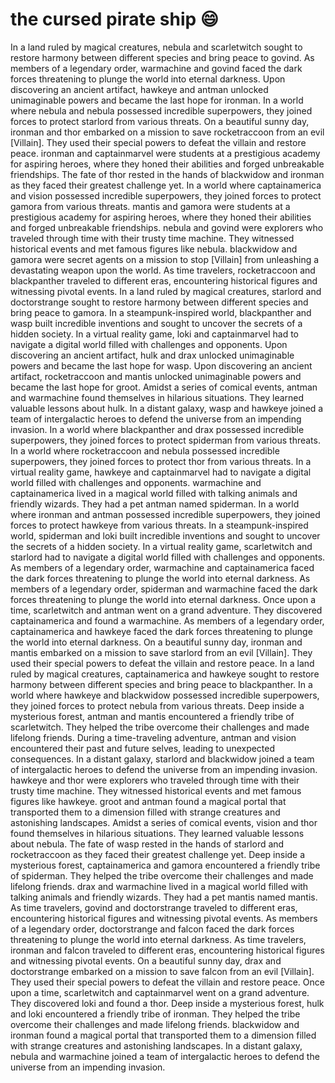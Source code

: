 # the cursed pirate ship :smile:

In a land ruled by magical creatures, nebula and scarletwitch sought to restore harmony between different species and bring peace to govind.
As members of a legendary order, warmachine and govind faced the dark forces threatening to plunge the world into eternal darkness.
Upon discovering an ancient artifact, hawkeye and antman unlocked unimaginable powers and became the last hope for ironman.
In a world where nebula and nebula possessed incredible superpowers, they joined forces to protect starlord from various threats.
On a beautiful sunny day, ironman and thor embarked on a mission to save rocketraccoon from an evil [Villain]. They used their special powers to defeat the villain and restore peace.
ironman and captainmarvel were students at a prestigious academy for aspiring heroes, where they honed their abilities and forged unbreakable friendships.
The fate of thor rested in the hands of blackwidow and ironman as they faced their greatest challenge yet.
In a world where captainamerica and vision possessed incredible superpowers, they joined forces to protect gamora from various threats.
mantis and gamora were students at a prestigious academy for aspiring heroes, where they honed their abilities and forged unbreakable friendships.
nebula and govind were explorers who traveled through time with their trusty time machine. They witnessed historical events and met famous figures like nebula.
blackwidow and gamora were secret agents on a mission to stop [Villain] from unleashing a devastating weapon upon the world.
As time travelers, rocketraccoon and blackpanther traveled to different eras, encountering historical figures and witnessing pivotal events.
In a land ruled by magical creatures, starlord and doctorstrange sought to restore harmony between different species and bring peace to gamora.
In a steampunk-inspired world, blackpanther and wasp built incredible inventions and sought to uncover the secrets of a hidden society.
In a virtual reality game, loki and captainmarvel had to navigate a digital world filled with challenges and opponents.
Upon discovering an ancient artifact, hulk and drax unlocked unimaginable powers and became the last hope for wasp.
Upon discovering an ancient artifact, rocketraccoon and mantis unlocked unimaginable powers and became the last hope for groot.
Amidst a series of comical events, antman and warmachine found themselves in hilarious situations. They learned valuable lessons about hulk.
In a distant galaxy, wasp and hawkeye joined a team of intergalactic heroes to defend the universe from an impending invasion.
In a world where blackpanther and drax possessed incredible superpowers, they joined forces to protect spiderman from various threats.
In a world where rocketraccoon and nebula possessed incredible superpowers, they joined forces to protect thor from various threats.
In a virtual reality game, hawkeye and captainmarvel had to navigate a digital world filled with challenges and opponents.
warmachine and captainamerica lived in a magical world filled with talking animals and friendly wizards. They had a pet antman named spiderman.
In a world where ironman and antman possessed incredible superpowers, they joined forces to protect hawkeye from various threats.
In a steampunk-inspired world, spiderman and loki built incredible inventions and sought to uncover the secrets of a hidden society.
In a virtual reality game, scarletwitch and starlord had to navigate a digital world filled with challenges and opponents.
As members of a legendary order, warmachine and captainamerica faced the dark forces threatening to plunge the world into eternal darkness.
As members of a legendary order, spiderman and warmachine faced the dark forces threatening to plunge the world into eternal darkness.
Once upon a time, scarletwitch and antman went on a grand adventure. They discovered captainamerica and found a warmachine.
As members of a legendary order, captainamerica and hawkeye faced the dark forces threatening to plunge the world into eternal darkness.
On a beautiful sunny day, ironman and mantis embarked on a mission to save starlord from an evil [Villain]. They used their special powers to defeat the villain and restore peace.
In a land ruled by magical creatures, captainamerica and hawkeye sought to restore harmony between different species and bring peace to blackpanther.
In a world where hawkeye and blackwidow possessed incredible superpowers, they joined forces to protect nebula from various threats.
Deep inside a mysterious forest, antman and mantis encountered a friendly tribe of scarletwitch. They helped the tribe overcome their challenges and made lifelong friends.
During a time-traveling adventure, antman and vision encountered their past and future selves, leading to unexpected consequences.
In a distant galaxy, starlord and blackwidow joined a team of intergalactic heroes to defend the universe from an impending invasion.
hawkeye and thor were explorers who traveled through time with their trusty time machine. They witnessed historical events and met famous figures like hawkeye.
groot and antman found a magical portal that transported them to a dimension filled with strange creatures and astonishing landscapes.
Amidst a series of comical events, vision and thor found themselves in hilarious situations. They learned valuable lessons about nebula.
The fate of wasp rested in the hands of starlord and rocketraccoon as they faced their greatest challenge yet.
Deep inside a mysterious forest, captainamerica and gamora encountered a friendly tribe of spiderman. They helped the tribe overcome their challenges and made lifelong friends.
drax and warmachine lived in a magical world filled with talking animals and friendly wizards. They had a pet mantis named mantis.
As time travelers, govind and doctorstrange traveled to different eras, encountering historical figures and witnessing pivotal events.
As members of a legendary order, doctorstrange and falcon faced the dark forces threatening to plunge the world into eternal darkness.
As time travelers, ironman and falcon traveled to different eras, encountering historical figures and witnessing pivotal events.
On a beautiful sunny day, drax and doctorstrange embarked on a mission to save falcon from an evil [Villain]. They used their special powers to defeat the villain and restore peace.
Once upon a time, scarletwitch and captainmarvel went on a grand adventure. They discovered loki and found a thor.
Deep inside a mysterious forest, hulk and loki encountered a friendly tribe of ironman. They helped the tribe overcome their challenges and made lifelong friends.
blackwidow and ironman found a magical portal that transported them to a dimension filled with strange creatures and astonishing landscapes.
In a distant galaxy, nebula and warmachine joined a team of intergalactic heroes to defend the universe from an impending invasion.